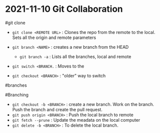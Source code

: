 # 2021-11-10 Git Collaboration

#git clone

- `git clone <REMOTE URL>` : Clones the repo from the remote to the local. Sets all the origin and remote parameters

- `git branch <NAME>` : creates a new branch <NAME> from the HEAD
	- `git branch -a` : Lists all the branches, local and remote
- `git switch <BRANCH.` : Moves to the <BRANCH>
- `git checkout <BRANCH>` : "older" way to switch

#branches

#Branching
- `git checkout -b <BRANCH>` : create a new branch. Work on the branch. Push the branch and create the pull request.
- `git push origin <BRANCH>` : Push the local branch to remote
- `git fetch --prune` : Update the meadata on the local computer
- `git delete -b <BRANCH>` : To delete the local branch.
